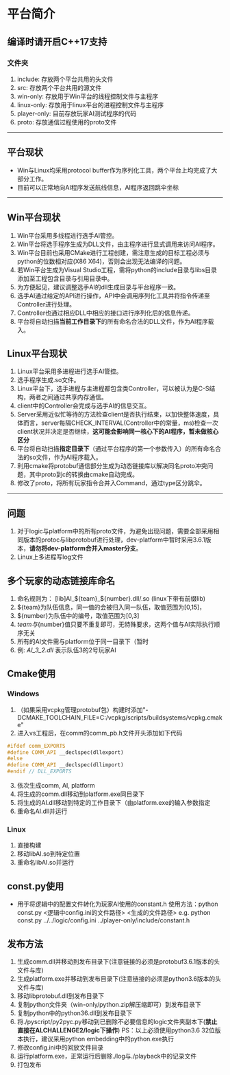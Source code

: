 # 平台简介

**编译时请开启C++17支持**
---
### 文件夹

1. include: 存放两个平台共用的头文件
2. src: 存放两个平台共用的源文件
3. win-only: 存放用于Win平台的线程控制文件与主程序
4. linux-only: 存放用于linux平台的进程控制文件与主程序
5. player-only: 目前存放玩家AI测试程序的代码
6. proto: 存放通信过程使用的proto文件
---
## 平台现状

* Win与Linux均采用protocol buffer作为序列化工具，两个平台上均完成了大部分工作。
* 目前可以正常地向AI程序发送航线信息，AI程序返回跳伞坐标
---
## Win平台现状

1. Win平台采用多线程进行选手AI管控。
2. Win平台将选手程序生成为DLL文件，由主程序进行显式调用来访问AI程序。
3. Win平台目前也采用CMake进行工程创建，需注意生成的目标工程必须与python的位数相对应(X86 X64)，否则会出现无法编译的问题。
4. 若Win平台生成为Visual Studio工程，需将python的include目录与libs目录添加至工程包含目录与引用目录中。
5. 为方便起见，建议调整选手AI的dll生成目录与平台程序一致。
6. 选手AI通过给定的API进行操作，API中会调用序列化工具并将指令传递至Controller进行处理。
7. Controller也通过相应DLL中相应的接口进行序列化后的信息传递。
8. 平台将自动扫描**当前工作目录下**的所有命名合法的DLL文件，作为AI程序载入。

## Linux平台现状

1. Linux平台采用多进程进行选手AI管控。
2. 选手程序生成.so文件。
3. Linux平台下，选手进程与主进程都包含类Controller，可以被认为是C-S结构，两者之间通过共享内存通信。
4. client中的Controller会完成与选手AI的信息交互。
5. Server采用近似忙等待的方法检查client是否执行结束，以加快整体速度，具体而言，server每隔CHECK_INTERVAL(Controller中的常量，ms)检查一次client状况并决定是否继续，**这可能会影响同一核心下的AI程序，暂未做核心区分**
6. 平台将自动扫描**指定目录下**（通过平台程序的第一个参数传入）的所有命名合法的so文件，作为AI程序载入。
7. 利用cmake将protobuf通信部分生成为动态链接库以解决同名proto冲突问题，其中proto到c的转换由cmake自动完成。
8. 修改了proto，将所有玩家指令合并入Command，通过type区分跳伞。

---
## 问题

1. 对于logic与platform中的所有proto文件，为避免出现问题，需要全部采用相同版本的protoc与libprotobuf进行处理，dev-platform中暂时采用3.6.1版本，**请勿将dev-platform合并入master分支**。
2. Linux上多进程写log文件

## 多个玩家的动态链接库命名

1. 命名规则为： [lib]AI_${team}_${number}.dll/.so (linux下带有前缀lib)
2. ${team}为队伍信息，同一值的会被归入同一队伍，取值范围为[0,15]，
3. ${number}为队伍中的编号，取值范围为[0,3]
4. ${team}与${number}值只要不重复即可，无特殊要求，这两个值与AI实际执行顺序无关
5. 所有的AI文件需与platform位于同一目录下（暂时
6. 例: *AI_3_2.dll* 表示队伍3的2号玩家AI

## Cmake使用

### Windows
1. （如果采用vcpkg管理protobuf包）构建时添加"-DCMAKE_TOOLCHAIN_FILE=C:/vcpkg/scripts/buildsystems/vcpkg.cmake"
2. 进入vs工程后，在comm的comm_pb.h文件开头添加如下代码
```cpp
#ifdef comm_EXPORTS
#define COMM_API __declspec(dllexport)
#else
#define COMM_API __declspec(dllimport)
#endif // DLL_EXPORTS
```
3. 依次生成comm, AI, platform
4. 将生成的comm.dll移动到platform.exe同目录下
5. 将生成的AI.dll移动到特定的工作目录下（由platform.exe的输入参数指定
6. 重命名AI.dll并运行

### Linux
1. 直接构建
2. 移动libAI.so到特定位置
3. 重命名libAI.so并运行

## const.py使用
* 用于将逻辑中的配置文件转化为玩家AI使用的constant.h
使用方法：python const.py <逻辑中config.ini的文件路径> <生成的文件路径>
e.g. python const.py ../../logic/config.ini ../player-only/include/constant.h

## 发布方法
1. 生成comm.dll并移动到发布目录下(注意链接的必须是protobuf3.6.1版本的头文件与库)
2. 生成platform.exe并移动到发布目录下(注意链接的必须是python3.6版本的头文件与库)
2. 移动libprotobuf.dll到发布目录下
3. 复制python文件夹（win-only/python.zip解压缩即可）到发布目录下
4. 复制python中的python36.dll到发布目录下
5. 将./pyscript/py2pyc.py移动到已删除不必要信息的logic文件夹副本下(**禁止直接在ALCHALLENGE2/logic下操作**)
PS：以上必须使用python3.6 32位版本执行，建议采用python embedding中的python.exe执行
6. 修改config.ini中的回放文件目录
6. 运行platform.exe，正常运行后删除./log与./playback中的记录文件
7. 打包发布
